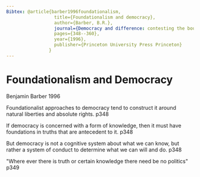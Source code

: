 ```yaml
---
Bibtex: @article{barber1996foundationalism,
				  title={Foundationalism and democracy},
				  author={Barber, B.R.},
				  journal={Democracy and difference: contesting the boundaries of the political},
				  pages={348--360},
				  year={1996},
				  publisher={Princeton University Press Princeton}
				}
---
```


Foundationalism and Democracy
=============================

Benjamin Barber 1996

Foundationalist approaches to democracy tend to construct it around natural liberties and absolute rights. p348

If democracy is concerned with a form of knowledge, then it must have foundations in truths that are antecedent to it. p348

But democracy is not a cognitive system about what we can know, but rather a system of conduct to determine what we can will and do. p348

"Where ever there is truth or certain knowledge there need be no politics" p349
